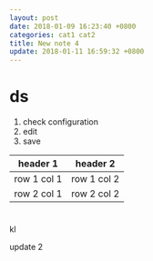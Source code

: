 ```yaml
---
layout: post
date: 2018-01-09 16:23:40 +0800
categories: cat1 cat2
title: New note 4
update: 2018-01-11 16:59:32 +0800
---
```


# ds
1. check configuration
2. edit 
3. save



header 1 | header 2
---|---
row 1 col 1 | row 1 col 2
row 2 col 1 | row 2 col 2

# 

kl

update 2